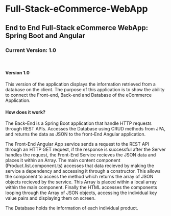# Full-Stack-eCommerce-WebApp
<h2>End to End Full-Stack eCommerce WebApp: Spring Boot and Angular</h2>

<h3>Current Version: 1.0</h3>
<br>
<h4>Version 1.0</h4>
This version of the application displays the information retrieved from a database on the client.
The purpose of this application is to show the ability to connect the Front-end, Back-end and Database of the eCommerce Application.

<h4>How does it work?</h4>

The Back-End is a Spring Boot application that handle HTTP requests through REST APIs. Accesses the Database using CRUD methods from JPA, and returns the data as JSON to the front-End Angular application.

The Front-End Angular App service sends a request to the REST API through an HTTP GET request, if the response is successful after the Server handles the request, the Front-End Service recieves the JSON data and places it within an Array. The main content component (Product.list.component.ts) accesses that data recieved by making the service a dependency and accessing it through a constructor. This allows the component to access the method which returns the array of JSON objects recieved by the service. This Array is placed within a local array within the main component. Finally the HTML accesses the components looping through the Array of JSON objects, accessing the individual key value pairs and displaying them on screen.

The Database holds the information of each individual product.
